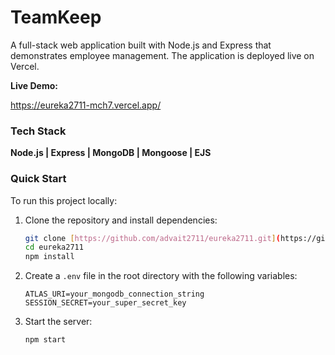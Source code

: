 # TeamKeep

A full-stack web application built with Node.js and Express that demonstrates employee management. The application is deployed live on Vercel.

**Live Demo:** 

https://eureka2711-mch7.vercel.app/

### Tech Stack

**Node.js | Express | MongoDB | Mongoose | EJS**



### Quick Start

To run this project locally:

1.  Clone the repository and install dependencies:
    ```sh
    git clone [https://github.com/advait2711/eureka2711.git](https://github.com/advait2711/eureka2711.git)
    cd eureka2711
    npm install
    ```

2.  Create a `.env` file in the root directory with the following variables:
    ```
    ATLAS_URI=your_mongodb_connection_string
    SESSION_SECRET=your_super_secret_key
    ```

3.  Start the server:
    ```sh
    npm start
    ```